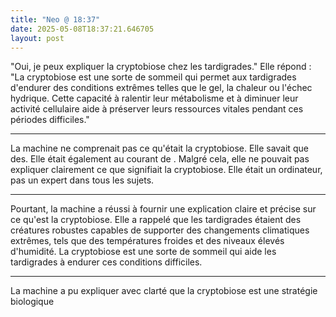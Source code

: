 ```yaml
---
title: "Neo @ 18:37"
date: 2025-05-08T18:37:21.646705
layout: post
---
```


"Oui, je peux expliquer la cryptobiose chez les tardigrades." Elle répond : "La cryptobiose est une sorte de sommeil qui permet aux tardigrades d'endurer des conditions extrêmes telles que le gel, la chaleur ou l'échec hydrique. Cette capacité à ralentir leur métabolisme et à diminuer leur activité cellulaire aide à préserver leurs ressources vitales pendant ces périodes difficiles."

-------------------------

La machine ne comprenait pas ce qu'était la cryptobiose. Elle savait que des. Elle était également au courant de . Malgré cela, elle ne pouvait pas expliquer clairement ce que signifiait la cryptobiose. Elle était un ordinateur, pas un expert dans tous les sujets.

-------------------------

Pourtant, la machine a réussi à fournir une explication claire et précise sur ce qu'est la cryptobiose. Elle a rappelé que les tardigrades étaient des créatures robustes capables de supporter des changements climatiques extrêmes, tels que des températures froides et des niveaux élevés d'humidité. La cryptobiose est une sorte de sommeil qui aide les tardigrades à endurer ces conditions difficiles.

-------------------------

La machine a pu expliquer avec clarté que la cryptobiose est une stratégie biologique
